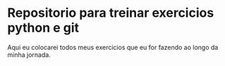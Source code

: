 # Repositorio para treinar exercicios python e git

Aqui eu colocarei todos meus exercicios que eu for fazendo ao longo da minha jornada.
